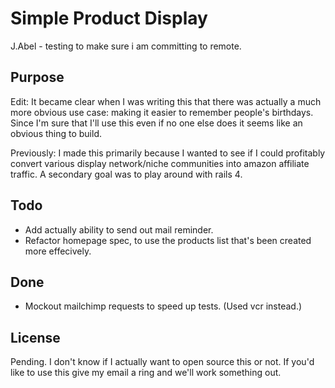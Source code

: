 Simple Product Display
======================
J.Abel - testing to make sure i am committing to remote.

Purpose
-------
Edit: It became clear when I was writing this that there was actually a much
more obvious use case: making it easier to remember people's birthdays. Since
I'm sure that I'll use this even if no one else does it seems like an obvious
thing to build.

Previously:
I made this primarily because I wanted to see if I could profitably convert
various display network/niche communities into amazon affiliate traffic. A
secondary goal was to play around with rails 4.


Todo
----
* Add actually ability to send out mail reminder. 
* Refactor homepage spec, to use the products list that's been created more
  effecively.

Done
-----
* Mockout mailchimp requests to speed up tests. (Used vcr instead.)

License
---------

Pending. I don't know if I actually want to open source this or not. If you'd
like to use this give my email a ring and we'll work something out. 


